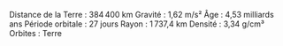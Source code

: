 Distance de la Terre : 384 400 km
Gravité : 1,62 m/s²
Âge : 4,53 milliards ans
Période orbitale : 27 jours
Rayon : 1 737,4 km
Densité : 3,34 g/cm³
Orbites : Terre


